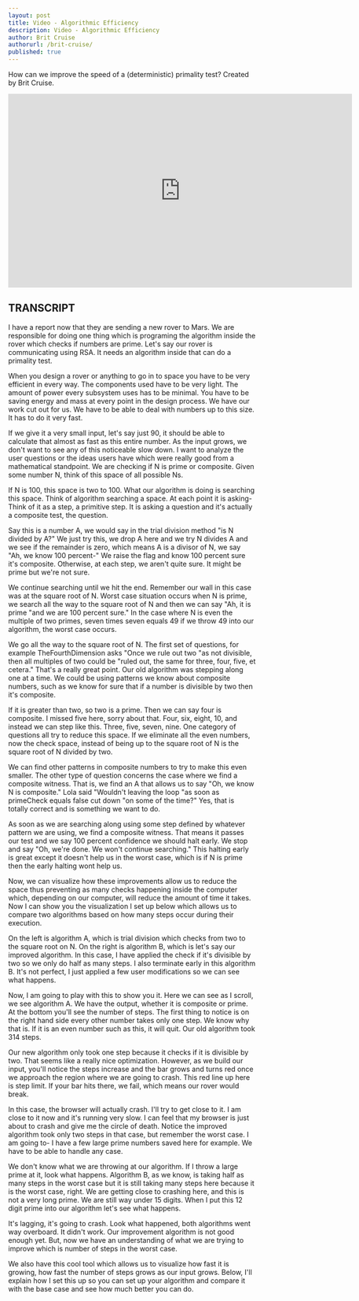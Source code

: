 ```yaml
---
layout: post
title: Video - Algorithmic Efficiency
description: Video - Algorithmic Efficiency
author: Brit Cruise
authorurl: /brit-cruise/
published: true
---
```


<p>How can we improve the speed of a (deterministic) primality test? Created by Brit Cruise.</p>

<center><iframe width="700" height="394" src="https://www.youtube.com/embed/oYUzKAfrx0w" frameborder="0" allowfullscreen></iframe></center>

<h2>TRANSCRIPT</h2>

I have a report now that they are sending a new rover to Mars. We are responsible for doing one thing which is programing the algorithm inside the rover which checks if numbers are prime. Let's say our rover is communicating using RSA. It needs an algorithm inside that can do a primality test. 

When you design a rover or anything to go in to space you have to be very efficient in every way. The components used have to be very light. The amount of power every subsystem uses has to be minimal. You have to be saving energy and mass at every point in the design process. We have our work cut out for us. We have to be able to deal with numbers up to this size. It has to do it very fast. 

If we give it a very small input, let's say just 90, it should be able to calculate that almost as fast as this entire number. As the input grows, we don't want to see any of this noticeable slow down. I want to analyze the user questions or the ideas users have which were really good from a mathematical standpoint. We are checking if N is prime or composite. Given some number N, think of this space of all possible Ns. 

If N is 100, this space is two to 100. What our algorithm is doing is searching this space. Think of algorithm searching a space. At each point it is asking- Think of it as a step, a primitive step. It is asking a question and it's actually a composite test, the question. 

Say this is a number A, we would say in the trial division method "is N divided by A?" We just try this, we drop A here and we try N divides A and we see if the remainder is zero, which means A is a divisor of N, we say "Ah, we know 100 percent-" We raise the flag and know 100 percent sure it's composite. Otherwise, at each step, we aren't quite sure. It might be prime but we're not sure. 

We continue searching until we hit the end. Remember our wall in this case was at the square root of N. Worst case situation occurs when N is prime, we search all the way to the square root of N and then we can say "Ah, it is prime "and we are 100 percent sure." In the case where N is even the multiple of two primes, seven times seven equals 49 if we throw 49 into our algorithm, the worst case occurs. 

We go all the way to the square root of N. The first set of questions, for example TheFourthDimension asks "Once we rule out two "as not divisible, then all multiples of two could be "ruled out, the same for three, four, five, et cetera." That's a really great point. Our old algorithm was stepping along one at a time. We could be using patterns we know about composite numbers, such as we know for sure that if a number is divisible by two then it's composite. 

If it is greater than two, so two is a prime. Then we can say four is composite. I missed five here, sorry about that. Four, six, eight, 10, and instead we can step like this. Three, five, seven, nine. One category of questions all try to reduce this space. If we eliminate all the even numbers, now the check space, instead of being up to the square root of N is the square root of N divided by two. 

We can find other patterns in composite numbers to try to make this even smaller. The other type of question concerns the case where we find a composite witness. That is, we find an A that allows us to say "Oh, we know N is composite." Lola said "Wouldn't leaving the loop "as soon as primeCheck equals false cut down "on some of the time?" Yes, that is totally correct and is something we want to do. 

As soon as we are searching along using some step defined by whatever pattern we are using, we find a composite witness. That means it passes our test and we say 100 percent confidence we should halt early. We stop and say "Oh, we're done. We won't continue searching." This halting early is great except it doesn't help us in the worst case, which is if N is prime then the early halting wont help us. 

Now, we can visualize how these improvements allow us to reduce the space thus preventing as many checks happening inside the computer which, depending on our computer, will reduce the amount of time it takes. Now I can show you the visualization I set up below which allows us to compare two algorithms based on how many steps occur during their execution. 

On the left is algorithm A, which is trial division which checks from two to the square root on N. On the right is algorithm B, which is let's say our improved algorithm. In this case, I have applied the check if it's divisible by two so we only do half as many steps. I also terminate early in this algorithm B. It's not perfect, I just applied a few user modifications so we can see what happens. 

Now, I am going to play with this to show you it. Here we can see as I scroll, we see algorithm A. We have the output, whether it is composite or prime. At the bottom you'll see the number of steps. The first thing to notice is on the right hand side every other number takes only one step. We know why that is. If it is an even number such as this, it will quit. Our old algorithm took 314 steps. 

Our new algorithm only took one step because it checks if it is divisible by two. That seems like a really nice optimization. However, as we build our input, you'll notice the steps increase and the bar grows and turns red once we approach the region where we are going to crash. This red line up here is step limit. If your bar hits there, we fail, which means our rover would break. 

In this case, the browser will actually crash. I'll try to get close to it. I am close to it now and it's running very slow. I can feel that my browser is just about to crash and give me the circle of death. Notice the improved algorithm took only two steps in that case, but remember the worst case. I am going to- I have a few large prime numbers saved here for example. We have to be able to handle any case. 

We don't know what we are throwing at our algorithm. If I throw a large prime at it, look what happens. Algorithm B, as we know, is taking half as many steps in the worst case but it is still taking many steps here because it is the worst case, right. We are getting close to crashing here, and this is not a very long prime. We are still way under 15 digits. When I put this 12 digit prime into our algorithm let's see what happens. 

It's lagging, it's going to crash. Look what happened, both algorithms went way overboard. It didn't work. Our improvement algorithm is not good enough yet. But, now we have an understanding of what we are trying to improve which is number of steps in the worst case. 

We also have this cool tool which allows us to visualize how fast it is growing, how fast the number of steps grows as our input grows. Below, I'll explain how I set this up so you can set up your algorithm and compare it with the base case and see how much better you can do.
